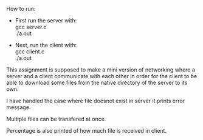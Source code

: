 How to run:
- First run the server with:  
gcc server.c   
./a.out  
  
- Next, run the client with:  
gcc client.c  
./a.out  


This assignment is supposed to make a mini version of networking where
a server and a client communicate with each other in order for the 
client to be able to download some files from the native directory of
the server to its own.

I have handled the case where file doesnot exist in server it prints error message.

Multiple files can be transfered at once.

Percentage is also printed of how much file is received in client.
